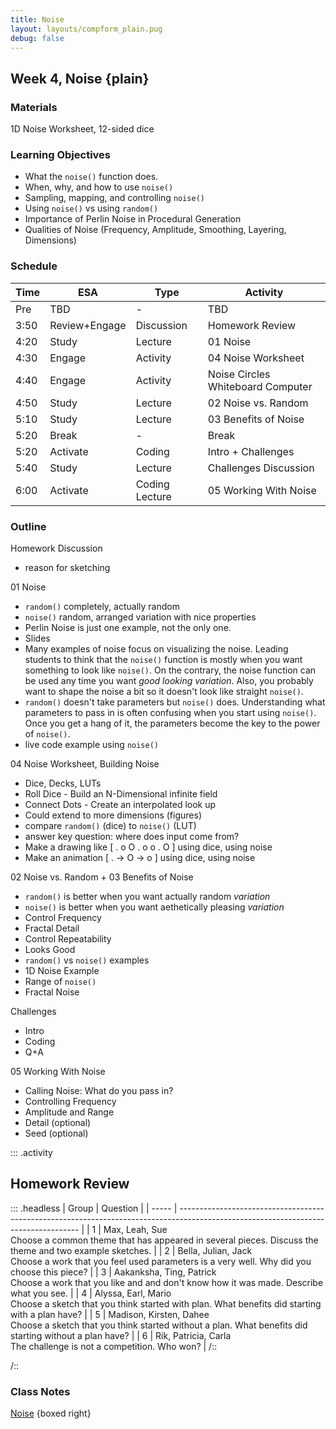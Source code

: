 ```yaml
---
title: Noise
layout: layouts/compform_plain.pug
debug: false
---
```


## Week 4, Noise {plain}

### Materials

1D Noise Worksheet, 12-sided dice

### Learning Objectives

* What the `noise()` function does.
* When, why, and how to use `noise()`
* Sampling, mapping, and controlling `noise()`
* Using `noise()` vs using `random()`
* Importance of Perlin Noise in Procedural Generation
* Qualities of Noise (Frequency, Amplitude, Smoothing, Layering, Dimensions)

### Schedule

| Time | ESA           | Type           | Activity                          |
| ---- | ------------- | -------------- | --------------------------------- |
| Pre  | TBD           | -              | TBD                               |
| 3:50 | Review+Engage | Discussion     | Homework Review                   |
| 4:20 | Study         | Lecture        | 01 Noise                          |
| 4:30 | Engage        | Activity       | 04 Noise Worksheet                |
| 4:40 | Engage        | Activity       | Noise Circles Whiteboard Computer |
| 4:50 | Study         | Lecture        | 02 Noise vs. Random               |
| 5:10 | Study         | Lecture        | 03 Benefits of Noise              |
| 5:20 | Break         | -              | Break                             |
| 5:20 | Activate      | Coding         | Intro + Challenges                |
| 5:40 | Study         | Lecture        | Challenges Discussion             |
| 6:00 | Activate      | Coding Lecture | 05 Working With Noise             |

### Outline

Homework Discussion

* reason for sketching

01 Noise

* `random()` completely, actually random
* `noise()` random, arranged variation with nice properties
* Perlin Noise is just one example, not the only one.
* Slides
* Many examples of noise focus on visualizing the noise. Leading students to think that the `noise()` function is mostly when you want something to look like `noise()`. On the contrary, the noise function can be used any time you want _good looking variation_. Also, you probably want to shape the noise a bit so it doesn't look like straight `noise()`.
* `random()` doesn't take parameters but `noise()` does. Understanding what parameters to pass in is often confusing when you start using `noise()`. Once you get a hang of it, the parameters become the key to the power of `noise()`.
* live code example using `noise()`

04 Noise Worksheet, Building Noise

* Dice, Decks, LUTs
* Roll Dice - Build an N-Dimensional infinite field
* Connect Dots - Create an interpolated look up
* Could extend to more dimensions (figures)
* compare `random()` (dice) to `noise()` (LUT)
* answer key question: where does input come from?
* Make a drawing like [ . o O . o o . O ] using dice, using noise
* Make an animation [ . -> O -> o ] using dice, using noise

02 Noise vs. Random + 03 Benefits of Noise

* `random()` is better when you want actually random _variation_
* `noise()` is better when you want aethetically pleasing _variation_
* Control Frequency
* Fractal Detail
* Control Repeatability
* Looks Good
* `random()` vs `noise()` examples
* 1D Noise Example
* Range of `noise()`
* Fractal Noise

Challenges

* Intro
* Coding
* Q+A

05 Working With Noise

* Calling Noise: What do you pass in?
* Controlling Frequency
* Amplitude and Range
* Detail (optional)
* Seed (optional)

::: .activity

## Homework Review

::: .headless
| Group | Question |
| ----- | ----------------------------------------------------------------------------------------------------------------------------------- |
| 1 | Max, Leah, Sue <br/>Choose a common theme that has appeared in several pieces. Discuss the theme and two example sketches. |
| 2 | Bella, Julian, Jack <br/>Choose a work that you feel used parameters is a very well. Why did you choose this piece? |
| 3 | Aakanksha, Ting, Patrick <br/>Choose a work that you like and and don't know how it was made. Describe what you see. |
| 4 | Alyssa, Earl, Mario <br/>Choose a sketch that you think started with plan. What benefits did starting with a plan have? |
| 5 | Madison, Kirsten, Dahee <br/>Choose a sketch that you think started without a plan. What benefits did starting without a plan have? |
| 6 | Rik, Patricia, Carla <br>The challenge is not a competition. Who won? |
/::

/::

<style> 
    .headless thead {
        display: none;
    }
</style>

### Class Notes

[Noise](./index.html) {boxed right}
